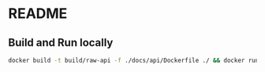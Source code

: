 # README

## Build and Run locally
```bash
docker build -t build/raw-api -f ./docs/api/Dockerfile ./ && docker run -p 8080:8080 build/raw-api
```
